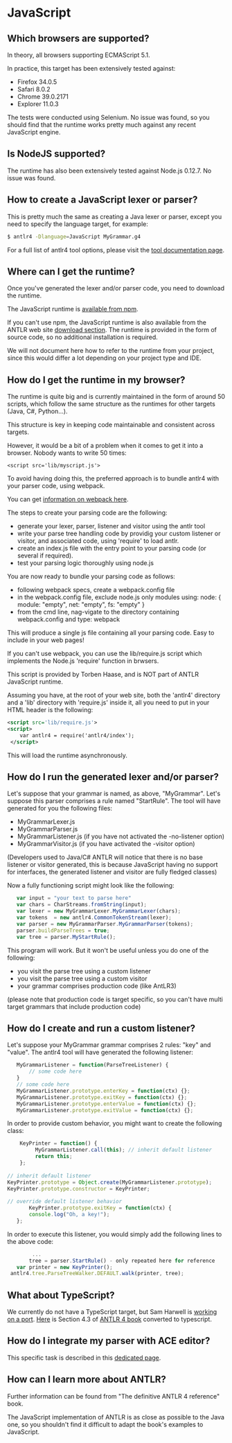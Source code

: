 # JavaScript

## Which browsers are supported?

In theory, all browsers supporting ECMAScript 5.1.

In practice, this target has been extensively tested against:

* Firefox 34.0.5
* Safari 8.0.2
* Chrome 39.0.2171
* Explorer 11.0.3
 
The tests were conducted using Selenium. No issue was found, so you should find that the runtime works pretty much against any recent JavaScript engine.

## Is NodeJS supported?

The runtime has also been extensively tested against Node.js 0.12.7. No issue was found.

## How to create a JavaScript lexer or parser?

This is pretty much the same as creating a Java lexer or parser, except you need to specify the language target, for example:

```bash
$ antlr4 -Dlanguage=JavaScript MyGrammar.g4
```

For a full list of antlr4 tool options, please visit the [tool documentation page](tool-options.md).

## Where can I get the runtime?

Once you've generated the lexer and/or parser code, you need to download the runtime.

The JavaScript runtime is [available from npm](https://www.npmjs.com/package/antlr4).

If you can't use npm, the JavaScript runtime is also available from the ANTLR web site [download section](http://www.antlr.org/download/index.html). The runtime is provided in the form of source code, so no additional installation is required.

We will not document here how to refer to the runtime from your project, since this would differ a lot depending on your project type and IDE. 

## How do I get the runtime in my browser?

The runtime is quite big and is currently maintained in the form of around 50 scripts, which follow the same structure as the runtimes for other targets (Java, C#, Python...).

This structure is key in keeping code maintainable and consistent across targets.

However, it would be a bit of a problem when it comes to get it into a browser. Nobody wants to write 50 times:

```
<script src='lib/myscript.js'>
```

To avoid having doing this, the preferred approach is to bundle antlr4 with your parser code, using webpack.

You can get [information on webpack here](https://webpack.github.io).

The steps to create your parsing code are the following:
 - generate your lexer, parser, listener and visitor using the antlr tool
 - write your parse tree handling code by providig your custom listener or visitor, and associated code, using 'require' to load antlr.
 - create an index.js file with the entry point to your parsing code (or several if required).
 - test your parsing logic thoroughly using node.js
 
You are now ready to bundle your parsing code as follows:
 - following webpack specs, create a webpack.config file
 - in the webpack.config file, exclude node.js only modules using: node: { module: "empty", net: "empty", fs: "empty" }
 - from the cmd line, nag-vigate to the directory containing webpack.config and type: webpack
 
This will produce a single js file containing all your parsing code. Easy to include in your web pages!

If you can't use webpack, you can use the lib/require.js script which implements the Node.js 'require' function in brwsers.

This script is provided by Torben Haase, and is NOT part of ANTLR JavaScript runtime.   

Assuming you have, at the root of your web site, both the 'antlr4' directory and a 'lib' directory with 'require.js' inside it, all you need to put in your HTML header is the following:

```xml
<script src='lib/require.js'>
<script>
    var antlr4 = require('antlr4/index');
 </script>
```

This will load the runtime asynchronously.

## How do I run the generated lexer and/or parser?

Let's suppose that your grammar is named, as above, "MyGrammar". Let's suppose this parser comprises a rule named "StartRule". The tool will have generated for you the following files:

*   MyGrammarLexer.js
*   MyGrammarParser.js
*   MyGrammarListener.js (if you have not activated the -no-listener option)
*   MyGrammarVisitor.js (if you have activated the -visitor option)
   
(Developers used to Java/C# ANTLR will notice that there is no base listener or visitor generated, this is because JavaScript having no support for interfaces, the generated listener and visitor are fully fledged classes)

Now a fully functioning script might look like the following:

```javascript
   var input = "your text to parse here"
   var chars = CharStreams.fromString(input);
   var lexer = new MyGrammarLexer.MyGrammarLexer(chars);
   var tokens  = new antlr4.CommonTokenStream(lexer);
   var parser = new MyGrammarParser.MyGrammarParser(tokens);
   parser.buildParseTrees = true;
   var tree = parser.MyStartRule();
```

This program will work. But it won't be useful unless you do one of the following:

* you visit the parse tree using a custom listener
* you visit the parse tree using a custom visitor
* your grammar comprises production code (like AntLR3)
 
(please note that production code is target specific, so you can't have multi target grammars that include production code)
 
## How do I create and run a custom listener?

Let's suppose your MyGrammar grammar comprises 2 rules: "key" and "value". The antlr4 tool will have generated the following listener: 

```javascript
   MyGrammarListener = function(ParseTreeListener) {
       // some code here
   }
   // some code here
   MyGrammarListener.prototype.enterKey = function(ctx) {};
   MyGrammarListener.prototype.exitKey = function(ctx) {};
   MyGrammarListener.prototype.enterValue = function(ctx) {};
   MyGrammarListener.prototype.exitValue = function(ctx) {};
```

In order to provide custom behavior, you might want to create the following class:
  
```javascript
    KeyPrinter = function() {
         MyGrammarListener.call(this); // inherit default listener
         return this;
    };
 
// inherit default listener
KeyPrinter.prototype = Object.create(MyGrammarListener.prototype);
KeyPrinter.prototype.constructor = KeyPrinter;
 
// override default listener behavior
       KeyPrinter.prototype.exitKey = function(ctx) {      
       console.log("Oh, a key!");
   }; 
```

In order to execute this listener, you would simply add the following lines to the above code:
 
```javascript
        ...
       tree = parser.StartRule() - only repeated here for reference
   var printer = new KeyPrinter();
 antlr4.tree.ParseTreeWalker.DEFAULT.walk(printer, tree);
```

## What about TypeScript?

We currently do not have a TypeScript target, but Sam Harwell is [working on a port](https://github.com/tunnelvisionlabs/antlr4ts). [Here](https://github.com/ChuckJonas/extract-interface-ts) is Section 4.3 of [ANTLR 4 book](http://a.co/5jUJYmh) converted to typescript.

## How do I integrate my parser with ACE editor?

This specific task is described in this [dedicated page](ace-javascript-target.md).
 
## How can I learn more about ANTLR?
 

Further information can be found from  "The definitive ANTLR 4 reference" book.

The JavaScript implementation of ANTLR is as close as possible to the Java one, so you shouldn't find it difficult to adapt the book's examples to JavaScript.
